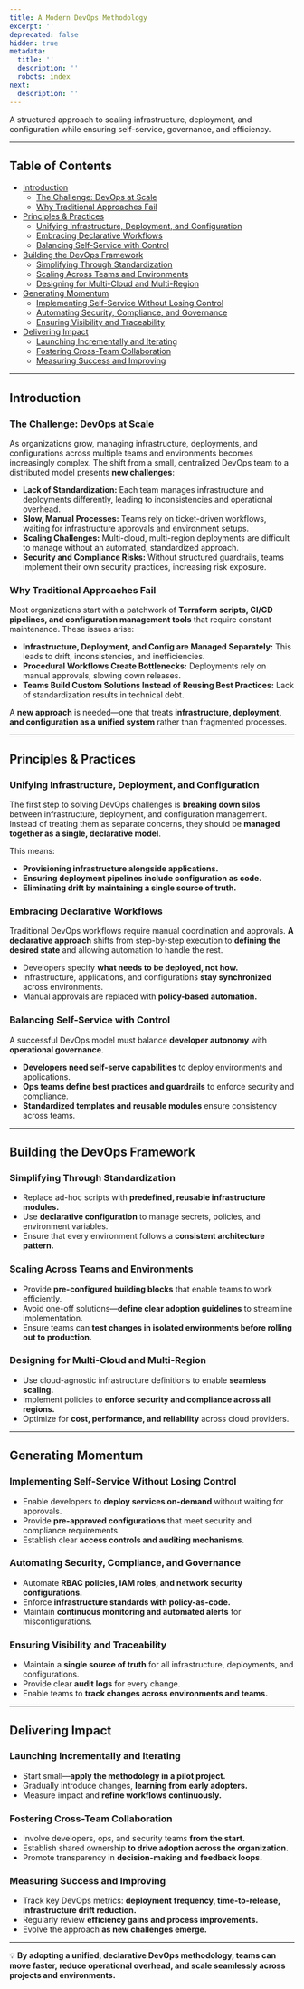 ```yaml
---
title: A Modern DevOps Methodology
excerpt: ''
deprecated: false
hidden: true
metadata:
  title: ''
  description: ''
  robots: index
next:
  description: ''
---
```

A structured approach to scaling infrastructure, deployment, and configuration while ensuring self-service, governance, and efficiency.  

***

## **Table of Contents**

- [Introduction](#introduction)  
  - [The Challenge: DevOps at Scale](#the-challenge-devops-at-scale)  
  - [Why Traditional Approaches Fail](#why-traditional-approaches-fail)  
- [Principles & Practices](#principles--practices)  
  - [Unifying Infrastructure, Deployment, and Configuration](#unifying-infrastructure-deployment-and-configuration)  
  - [Embracing Declarative Workflows](#embracing-declarative-workflows)  
  - [Balancing Self-Service with Control](#balancing-self-service-with-control)  
- [Building the DevOps Framework](#building-the-devops-framework)  
  - [Simplifying Through Standardization](#simplifying-through-standardization)  
  - [Scaling Across Teams and Environments](#scaling-across-teams-and-environments)  
  - [Designing for Multi-Cloud and Multi-Region](#designing-for-multi-cloud-and-multi-region)  
- [Generating Momentum](#generating-momentum)  
  - [Implementing Self-Service Without Losing Control](#implementing-self-service-without-losing-control)  
  - [Automating Security, Compliance, and Governance](#automating-security-compliance-and-governance)  
  - [Ensuring Visibility and Traceability](#ensuring-visibility-and-traceability)  
- [Delivering Impact](#delivering-impact)  
  - [Launching Incrementally and Iterating](#launching-incrementally-and-iterating)  
  - [Fostering Cross-Team Collaboration](#fostering-cross-team-collaboration)  
  - [Measuring Success and Improving](#measuring-success-and-improving)  

***

## **Introduction**

### **The Challenge: DevOps at Scale**

As organizations grow, managing infrastructure, deployments, and configurations across multiple teams and environments becomes increasingly complex. The shift from a small, centralized DevOps team to a distributed model presents **new challenges**:  

- **Lack of Standardization:** Each team manages infrastructure and deployments differently, leading to inconsistencies and operational overhead.  
- **Slow, Manual Processes:** Teams rely on ticket-driven workflows, waiting for infrastructure approvals and environment setups.  
- **Scaling Challenges:** Multi-cloud, multi-region deployments are difficult to manage without an automated, standardized approach.  
- **Security and Compliance Risks:** Without structured guardrails, teams implement their own security practices, increasing risk exposure.  

### **Why Traditional Approaches Fail**

Most organizations start with a patchwork of **Terraform scripts, CI/CD pipelines, and configuration management tools** that require constant maintenance. These issues arise:  

- **Infrastructure, Deployment, and Config are Managed Separately:** This leads to drift, inconsistencies, and inefficiencies.  
- **Procedural Workflows Create Bottlenecks:** Deployments rely on manual approvals, slowing down releases.  
- **Teams Build Custom Solutions Instead of Reusing Best Practices:** Lack of standardization results in technical debt.  

A **new approach** is needed—one that treats **infrastructure, deployment, and configuration as a unified system** rather than fragmented processes.  

***

## **Principles & Practices**

### **Unifying Infrastructure, Deployment, and Configuration**

The first step to solving DevOps challenges is **breaking down silos** between infrastructure, deployment, and configuration management. Instead of treating them as separate concerns, they should be **managed together as a single, declarative model**.  

This means:  

- **Provisioning infrastructure alongside applications.**  
- **Ensuring deployment pipelines include configuration as code.**  
- **Eliminating drift by maintaining a single source of truth.**  

### **Embracing Declarative Workflows**

Traditional DevOps workflows require manual coordination and approvals. **A declarative approach** shifts from step-by-step execution to **defining the desired state** and allowing automation to handle the rest.  

- Developers specify **what needs to be deployed, not how.**  
- Infrastructure, applications, and configurations **stay synchronized** across environments.  
- Manual approvals are replaced with **policy-based automation.**  

### **Balancing Self-Service with Control**

A successful DevOps model must balance **developer autonomy** with **operational governance**.  

- **Developers need self-serve capabilities** to deploy environments and applications.  
- **Ops teams define best practices and guardrails** to enforce security and compliance.  
- **Standardized templates and reusable modules** ensure consistency across teams.  

***

## **Building the DevOps Framework**

### **Simplifying Through Standardization**

- Replace ad-hoc scripts with **predefined, reusable infrastructure modules.**  
- Use **declarative configuration** to manage secrets, policies, and environment variables.  
- Ensure that every environment follows a **consistent architecture pattern.**  

### **Scaling Across Teams and Environments**

- Provide **pre-configured building blocks** that enable teams to work efficiently.  
- Avoid one-off solutions—**define clear adoption guidelines** to streamline implementation.  
- Ensure teams can **test changes in isolated environments before rolling out to production.**  

### **Designing for Multi-Cloud and Multi-Region**

- Use cloud-agnostic infrastructure definitions to enable **seamless scaling.**  
- Implement policies to **enforce security and compliance across all regions.**  
- Optimize for **cost, performance, and reliability** across cloud providers.  

***

## **Generating Momentum**

### **Implementing Self-Service Without Losing Control**

- Enable developers to **deploy services on-demand** without waiting for approvals.  
- Provide **pre-approved configurations** that meet security and compliance requirements.  
- Establish clear **access controls and auditing mechanisms.**  

### **Automating Security, Compliance, and Governance**

- Automate **RBAC policies, IAM roles, and network security configurations.**  
- Enforce **infrastructure standards with policy-as-code.**  
- Maintain **continuous monitoring and automated alerts** for misconfigurations.  

### **Ensuring Visibility and Traceability**

- Maintain a **single source of truth** for all infrastructure, deployments, and configurations.  
- Provide clear **audit logs** for every change.  
- Enable teams to **track changes across environments and teams.**  

***

## **Delivering Impact**

### **Launching Incrementally and Iterating**

- Start small—**apply the methodology in a pilot project.**  
- Gradually introduce changes, **learning from early adopters.**  
- Measure impact and **refine workflows continuously.**  

### **Fostering Cross-Team Collaboration**

- Involve developers, ops, and security teams **from the start.**  
- Establish shared ownership **to drive adoption across the organization.**  
- Promote transparency in **decision-making and feedback loops.**  

### **Measuring Success and Improving**

- Track key DevOps metrics: **deployment frequency, time-to-release, infrastructure drift reduction.**  
- Regularly review **efficiency gains and process improvements.**  
- Evolve the approach **as new challenges emerge.**  

***

💡 **By adopting a unified, declarative DevOps methodology, teams can move faster, reduce operational overhead, and scale seamlessly across projects and environments.**